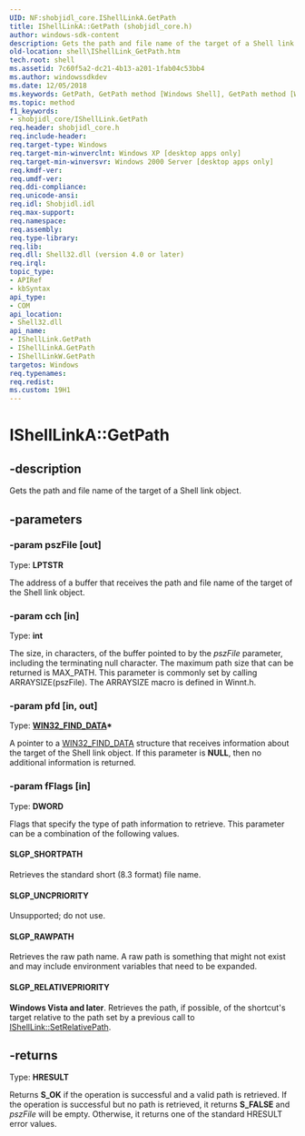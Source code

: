 ```yaml
---
UID: NF:shobjidl_core.IShellLinkA.GetPath
title: IShellLinkA::GetPath (shobjidl_core.h)
author: windows-sdk-content
description: Gets the path and file name of the target of a Shell link object.
old-location: shell\IShellLink_GetPath.htm
tech.root: shell
ms.assetid: 7c60f5a2-dc21-4b13-a201-1fab04c53bb4
ms.author: windowssdkdev
ms.date: 12/05/2018
ms.keywords: GetPath, GetPath method [Windows Shell], GetPath method [Windows Shell],IShellLink interface, GetPath method [Windows Shell],IShellLinkA interface, GetPath method [Windows Shell],IShellLinkW interface, IShellLink interface [Windows Shell],GetPath method, IShellLink::GetPath, IShellLinkA interface [Windows Shell],GetPath method, IShellLinkA.GetPath, IShellLinkA::GetPath, IShellLinkW interface [Windows Shell],GetPath method, IShellLinkW::GetPath, SLGP_RAWPATH, SLGP_RELATIVEPRIORITY, SLGP_SHORTPATH, SLGP_UNCPRIORITY, _win32_IShellLink_GetPath, shell.IShellLink_GetPath, shobjidl_core/IShellLink::GetPath, shobjidl_core/IShellLinkA::GetPath, shobjidl_core/IShellLinkW::GetPath
ms.topic: method
f1_keywords:
- shobjidl_core/IShellLink.GetPath
req.header: shobjidl_core.h
req.include-header: 
req.target-type: Windows
req.target-min-winverclnt: Windows XP [desktop apps only]
req.target-min-winversvr: Windows 2000 Server [desktop apps only]
req.kmdf-ver: 
req.umdf-ver: 
req.ddi-compliance: 
req.unicode-ansi: 
req.idl: Shobjidl.idl
req.max-support: 
req.namespace: 
req.assembly: 
req.type-library: 
req.lib: 
req.dll: Shell32.dll (version 4.0 or later)
req.irql: 
topic_type:
- APIRef
- kbSyntax
api_type:
- COM
api_location:
- Shell32.dll
api_name:
- IShellLink.GetPath
- IShellLinkA.GetPath
- IShellLinkW.GetPath
targetos: Windows
req.typenames: 
req.redist: 
ms.custom: 19H1
---
```


# IShellLinkA::GetPath


## -description


Gets the path and file name of the target of a Shell link object.


## -parameters




### -param pszFile [out]

Type: <b>LPTSTR</b>

The address of a buffer that receives the path and file name of the target of the Shell link object.


### -param cch [in]

Type: <b>int</b>

The size, in characters, of the buffer pointed to by the <i>pszFile</i> parameter, including the terminating null character. The maximum path size that can be returned is MAX_PATH. This parameter is commonly set by calling ARRAYSIZE(pszFile). The ARRAYSIZE macro is defined in Winnt.h.


### -param pfd [in, out]

Type: <b><a href="https://docs.microsoft.com/windows/desktop/api/minwinbase/ns-minwinbase-win32_find_dataa">WIN32_FIND_DATA</a>*</b>

A pointer to a <a href="https://docs.microsoft.com/windows/desktop/api/minwinbase/ns-minwinbase-win32_find_dataa">WIN32_FIND_DATA</a> structure that receives information about the target of the Shell link object. If this parameter is <b>NULL</b>, then no additional information is returned.


### -param fFlags [in]

Type: <b>DWORD</b>

Flags that specify the type of path information to retrieve. This parameter can be a combination of the following values.



#### SLGP_SHORTPATH

Retrieves the standard short (8.3 format) file name.



#### SLGP_UNCPRIORITY

Unsupported; do not use.



#### SLGP_RAWPATH

Retrieves the raw path name. A raw path is something that might not exist and may include environment variables that need to be expanded.



#### SLGP_RELATIVEPRIORITY

<b>Windows Vista and later</b>. Retrieves the path, if possible, of the shortcut's target relative to the path set by a previous call to <a href="https://docs.microsoft.com/windows/desktop/api/shobjidl_core/nf-shobjidl_core-ishelllinka-setrelativepath">IShellLink::SetRelativePath</a>.


## -returns



Type: <b>HRESULT</b>

Returns <b>S_OK</b> if the operation is successful and a valid path is retrieved. If the operation is successful but no path is retrieved, it returns <b>S_FALSE</b> and <i>pszFile</i> will be empty. Otherwise, it returns one of the standard HRESULT error values.



